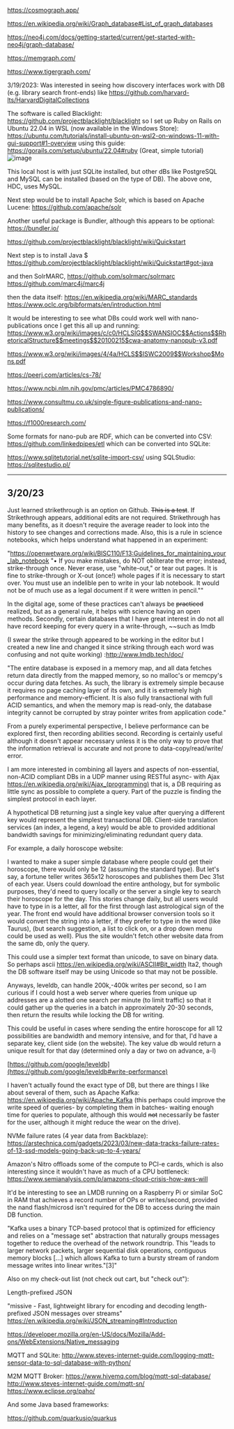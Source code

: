 
https://cosmograph.app/

https://en.wikipedia.org/wiki/Graph_database#List_of_graph_databases

https://neo4j.com/docs/getting-started/current/get-started-with-neo4j/graph-database/

https://memgraph.com/

https://www.tigergraph.com/

3/19/2023: 
Was interested in seeing how discovery interfaces work with DB (e.g. library search front-ends) like https://github.com/harvard-lts/HarvardDigitalCollections

The software is called Blacklight: https://github.com/projectblacklight/blacklight 
so I set up Ruby on Rails on Ubuntu 22.04 in WSL (now available in the Windows Store): https://ubuntu.com/tutorials/install-ubuntu-on-wsl2-on-windows-11-with-gui-support#1-overview
using this guide: 
https://gorails.com/setup/ubuntu/22.04#ruby (Great, simple tutorial)
![image](https://user-images.githubusercontent.com/76194453/226226211-c2670572-f576-4772-86ab-0c45c3e4f147.png)

This local host is with just SQLite installed, but other dBs like PostgreSQL and MySQL can be installed (based on the type of DB). The above one, HDC, uses MySQL.

Next step would be to install Apache Solr, which is based on Apache Lucene: https://github.com/apache/solr  

Another useful package is Bundler, although this appears to be optional: https://bundler.io/ 

https://github.com/projectblacklight/blacklight/wiki/Quickstart  

Next step is to install Java $ https://github.com/projectblacklight/blacklight/wiki/Quickstart#got-java 

and then SolrMARC, https://github.com/solrmarc/solrmarc https://github.com/marc4j/marc4j 

then the data itself: https://en.wikipedia.org/wiki/MARC_standards
https://www.oclc.org/bibformats/en/introduction.html

It would be interesting to see what DBs could work well with nano-publications once I get this all up and running:
https://www.w3.org/wiki/images/c/c0/HCLSIG$$SWANSIOC$$Actions$$RhetoricalStructure$$meetings$$20100215$cwa-anatomy-nanopub-v3.pdf

https://www.w3.org/wiki/images/4/4a/HCLS$$ISWC2009$$Workshop$Mons.pdf

https://peerj.com/articles/cs-78/ 

https://www.ncbi.nlm.nih.gov/pmc/articles/PMC4786890/

https://www.consultmu.co.uk/single-figure-publications-and-nano-publications/

https://f1000research.com/

Some formats for nano-pub are RDF, which can be converted into CSV: https://github.com/linkedpipes/etl which can be converted into SQLite:

https://www.sqlitetutorial.net/sqlite-import-csv/ using SQLStudio: https://sqlitestudio.pl/

--------
3/20/23
--------
Just learned strikethrough is an option on Github. ~~This is a test~~. If Strikethrough appears, additional edits are not required. Strikethrough has many benefits, as 
it doesn't require the average reader to look into the history to see changes and corrections made. Also, this is a rule in science notebooks, which helps understand what happened in an experiment:

"https://openwetware.org/wiki/BISC110/F13:Guidelines_for_maintaining_your_lab_notebook
"• If you make mistakes, do NOT obliterate the error; instead, strike-through once. Never erase, use "white-out," or tear out pages. It is fine to strike-through or X-out (once!) whole pages if it is necessary to start over. You must use an indelible pen to write in your lab notebook. It would not be of much use as a legal document if it were written in pencil.""

In the digital age, some of these practices can't always be ~~practiced~~ realized, but as a general rule, it helps with science having an open methods. Secondly, certain databases that I have great interest in do not all have record keeping for every query in a write-through, ~~such as lmdb 

(I swear the strike through appeared to be working in the editor but I created a new line and changed it since striking through each word was confusing and not quite working) :http://www.lmdb.tech/doc/

"The entire database is exposed in a memory map, and all data fetches return data directly from the mapped memory, so no malloc's or memcpy's occur during data fetches. As such, the library is extremely simple because it requires no page caching layer of its own, and it is extremely high performance and memory-efficient. It is also fully transactional with full ACID semantics, and when the memory map is read-only, the database integrity cannot be corrupted by stray pointer writes from application code."

From a purely experimental perspective, I believe performance can be explored first, then recording abilities second. Recording is certainly useful although it doesn't appear necessary unless it is the only way to prove that the information retrieval is accurate and not prone to data-copy/read/write/ error.


I am more interested in combining all layers and aspects of non-essential, non-ACID compliant DBs in a UDP manner using RESTful async- with Ajax https://en.wikipedia.org/wiki/Ajax_(programming) that is, a DB requiring as little sync as possible to complete a query. Part of the puzzle is finding the simplest protocol in each layer.

A hypothetical DB returning just a single key value after querying a different key would represent the simplest transactional DB. Client-side translation services (an index, a legend, a key) would be able to provided additional bandwidth savings for minimizing/eliminating redundant query data.

For example, a daily horoscope website:

I wanted to make a super simple database where people could get their horoscope, there would only be 12 (assuming the standard type). But let's say, a fortune teller writes 365x12 horoscopes and publishes them Dec 31st of each year. Users could download the entire anthology, but for symbolic purposes, they'd need to query locally or the server a single key to search their horoscope for the day. This stories change daily, but all users would have to type in is a letter, all for the first through last astrological sign of the year. The front end would have additional browser conversion tools so it would convert the string into a letter, if they prefer to type in the word (like Taurus), (but search suggestion, a list to click on, or a drop down menu could be used as well). Plus the site wouldn't fetch other website data from the same db, only the query.

This could use a simpler text format than unicode, to save on binary data. So perhaps ascii https://en.wikipedia.org/wiki/ASCII#Bit_width
Ita2, though the DB software itself may be using Unicode so that may not be possible.

Anyways, leveldb, can handle 200k,-400k writes per second, so I am curious if I could host a web server where queries from unique up addresses are a alotted one search per minute (to limit traffic) so that it could gather up the queries in a batch in approximately 20-30 seconds, then return the results while locking the DB for writing.

This could be useful in cases where sending the entire horoscope for all 12 possibilities are bandwidth and memory intensive, and for that, I'd have a separate key, client side (on the website). The key value db would return a unique result for that day (determined only a day or two on advance, a-l)

[https://github.com/google/leveldb](https://github.com/google/leveldb#write-performance)



I haven't actually found the exact type of DB, but there are things I like about several of them, such as Apache Kafka:
https://en.wikipedia.org/wiki/Apache_Kafka (this perhaps could improve the write speed of queries- by completing them in batches- waiting enough time for queries to populate, although this would ~~not~~ necessarily be faster for the user, although it might reduce the wear on the drive).

NVMe failure rates (4 year data from Backblaze): https://arstechnica.com/gadgets/2023/03/new-data-tracks-failure-rates-of-13-ssd-models-going-back-up-to-4-years/

Amazon's Nitro offloads some of the compute to PCI-e cards, which is also interesting since it wouldn't have as much of a CPU bottleneck:
https://www.semianalysis.com/p/amazons-cloud-crisis-how-aws-will

It'd be interesting to see an LMDB running on a Raspberry Pi or similar SoC in RAM that achieves a record number of OPs or writes/second, provided the nand flash/microsd isn't required for the DB to access during the main DB function. 

"Kafka uses a binary TCP-based protocol that is optimized for efficiency and relies on a "message set" abstraction that naturally groups messages together to reduce the overhead of the network roundtrip. This "leads to larger network packets, larger sequential disk operations, contiguous memory blocks [...] which allows Kafka to turn a bursty stream of random message writes into linear writes."[3]"

Also on my check-out list (not check out cart, but "check out"):

Length-prefixed JSON 

"missive - Fast, lightweight library for encoding and decoding length-prefixed JSON messages over streams"
https://en.wikipedia.org/wiki/JSON_streaming#Introduction

https://developer.mozilla.org/en-US/docs/Mozilla/Add-ons/WebExtensions/Native_messaging

MQTT and SQLite: 
http://www.steves-internet-guide.com/logging-mqtt-sensor-data-to-sql-database-with-python/

M2M MQTT Broker: https://www.hivemq.com/blog/mqtt-sql-database/
http://www.steves-internet-guide.com/mqtt-sn/
https://www.eclipse.org/paho/

And some Java based frameworks:

https://github.com/quarkusio/quarkus


